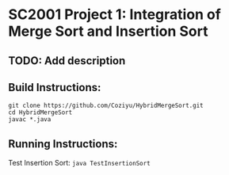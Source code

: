 # SC2001 Project 1: Integration of Merge Sort and Insertion Sort #

## TODO: Add description

## Build Instructions:
```
git clone https://github.com/Coziyu/HybridMergeSort.git
cd HybridMergeSort
javac *.java
```

## Running Instructions:
Test Insertion Sort: `java TestInsertionSort`